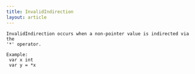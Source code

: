 ```yaml
---
title: InvalidIndirection
layout: article
---
```

<!-- Copyright 2023 The Go Authors. All rights reserved.
     Use of this source code is governed by a BSD-style
     license that can be found in the LICENSE file. -->

<!-- Code generated by generrordocs.go; DO NOT EDIT. -->

```
InvalidIndirection occurs when a non-pointer value is indirected via the
'*' operator.

Example:
 var x int
 var y = *x
```

